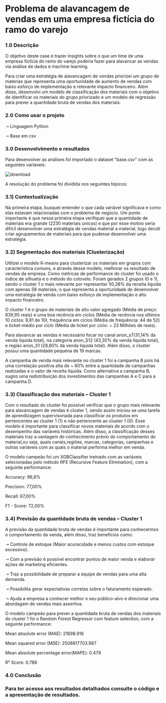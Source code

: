 # Problema de alavancagem de vendas em uma empresa fictícia do ramo do varejo 

### 1.0 Descrição 
O objetivo deste case é trazer insights sobre o que um time de uma empresa fictícia do ramo do varejo poderia fazer para alavancar as vendas via análise de dados e machine learning. 
<p>Para criar uma estratégia de alavancagem de vendas priorizei um grupo de materias que representa uma oportunidade de aumento de vendas com baixo esforço de implementação e relevante impacto financeiro. Além disso, desenvolvi um modelo de classificação dos materiais com o objetivo de identificar os materiais do grupo priorizado e um modelo de regressão para prever a quantidade bruta de vendas dos materiais.

### 2.0 Como usar o projeto

➝ Linguagem Python
<p>➝ Base em csv

### 3.0 Desenvolvimento e resultados

Para desenvolver as análises foi importado o dataset "base.csv" com as seguintes variáveis:

![download](https://user-images.githubusercontent.com/86376728/228221204-958ebaec-9a3c-4adf-a8eb-f3cc814deb83.png)

A resolução do problema foi dividida nos seguintes tópicos:

### 3.1) Contextualização

Na primeira etapa, busquei entender o que cada variável significava e como elas estavam relacionadas com o problema de negócio.
Um ponto importante é que nessa primeira etapa verifiquei que a quantidade de materiais era grande (2230 materiais únicos)
e que por esse motivo seria difícil desenvolver uma estratégia de vendas material a material, logo decidi criar agrupamentos
de materiais para que pudesse desenvolver uma estratégia. 

### 3.2) Segmentação dos materiais (Clusterização)

Utilizei o modelo K-means para clusterizar os materiais em grupos com característica comuns, e através desse modelo, melhorar os resultado de vendas da empresa. Como métricas de performance do cluster foi usado o índice de silhueta e o método do cotovelo. Foram gerados 2 grupos (0 e 1), sendo  o  cluster 1 o mais relevante por representar 50,38% da receita líquida com apenas 58 materiais, o que representa a oportunidade de desenvolver uma estratégia de venda com baixo esforço de implementação e alto impacto financeiro.

O cluster 1 é o grupo de materiais de alto valor agregado (Média de preço: 839,95 reais) e uma boa recência em ciclos (Média de recência nos últimos 10 ciclos: 9,81 de 10), frequência em ciclos (Média de frequência: 44 de 52) e ticket-médio por ciclo (Média de ticket por ciclo: ~ 23 Milhões de reais).

Para alavancar as vendas é necessário focar no canal anon_s7(31,14% da venda líquida total), na categoria anon_S12 (43,30% da venda líquida total), e região anon_S1 (28,60% da venda líquida total). Além disso, o cluster possui uma quantidade pequena de 19 marcas.

A campanha de venda mais relevante no cluster 1 foi a campanha B pois há uma correlação positiva alta de ~ 60% entre a quantidade de campanhas realizadas e o valor de receita líquida. Como alternativa a campanha B, sugiro uma redistribuição dos investimentos das campanhas A e C para a campanha D.

### 3.3) Classificação dos materiais – Cluster 1

Com o resultado do cluster foi possível verificar que o grupo mais relevante para alavancagem de vendas é cluster 1, sendo assim iniciou-se uma tarefa de aprendizagem supervisonada para classificar os produtos em pertencentes ao cluster 1 (1) e não pertencente ao cluster 1 (0). Esse modelo é importante para classificar novos materiais de acordo com o desempenho das variáveis históricas. Além disso, a classificação desses materiais traz a vantagem do conhecimento prévio do comportamento do material,ou seja, quais canais,regiões, marcas, categorias, campanhas e outras variáveis com as quais o material performa melhor em venda.

O modelo campeão foi um XGBClassifier treinado com as variáveis selecionadas pelo método RFE (Recursive Feature Elimination), com a seguinte performance:

<p>Accuracy: 96,8%
<p>Precision: 77,00%
<p>Recall: 67,00%
<p>F1 - Score: 72,00%

### 3.4) Previsão da quantidade bruta de vendas – Cluster 1

A previsão da quantidade bruta de vendas é importante para conhecermos o comportamento da venda, além disso, traz benefícios como:

<p>➝ Controle de estoque (Maior acuracidade e menos custos com estoque excessivo).
<p>➝ Com a previsão é possível encontrar pontos de maior venda e elaborar ações de marketing eficientes.
<p>➝ Traz a possibilidade de preparar a equipe de vendas para uma alta demanda.
<p>➝ Possibilita gerar expectativas corretas sobre o faturamento esperado.
<p>➝ Ajuda a empresa a conhecer melhor o seu público-alvo e direcionar uma abordagem de vendas mais assertiva.

O modelo campeão para prever a quantidade bruta de vendas dos materiais do cluster 1 foi o Random Forest Regressor com feature selection, com a seguinte performance:

<p>Mean absolute error (MAE): 21698.916
<p>Mean squared error (MSE): 2508817703.987
<p>Mean absolute percentage error(MAPE): 0.479
<p>R² Score: 0.786
 
 ### 4.0 Conclusão
 
### Para ter acesso aos resultados detalhados consulte o código e a apresentação de resultados.
